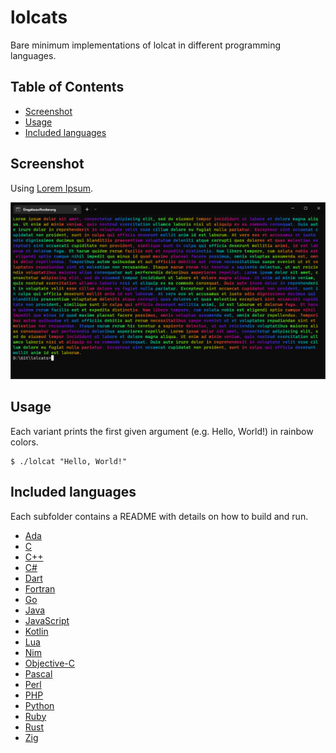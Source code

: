 # lolcats
Bare minimum implementations of lolcat in different programming languages.

## Table of Contents

- [Screenshot](#screenshot)
- [Usage](#usage)
- [Included languages](#included-languages)

## Screenshot

Using [Lorem Ipsum](https://www.lipsum.com).

![Screenshot - Lorem Ipsum](Screenshot.png)

## Usage

Each variant prints the first given argument (e.g. Hello, World!) in rainbow colors.

```
$ ./lolcat "Hello, World!"
```

## Included languages

Each subfolder contains a README with details on how to build and run.

- [Ada](ada)
- [C](c)
- [C++](cpp)
- [C#](csharp)
- [Dart](dart)
- [Fortran](fortran)
- [Go](go)
- [Java](java)
- [JavaScript](javascript)
- [Kotlin](kotlin)
- [Lua](lua)
- [Nim](nim)
- [Objective-C](objective-c)
- [Pascal](pascal)
- [Perl](perl)
- [PHP](php)
- [Python](python)
- [Ruby](ruby)
- [Rust](rust)
- [Zig](zig)